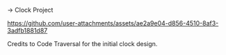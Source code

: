 
-> Clock Project

https://github.com/user-attachments/assets/ae2a9e04-d856-4510-8af3-3adfb1881d87

Credits to Code Traversal for the initial clock design.

